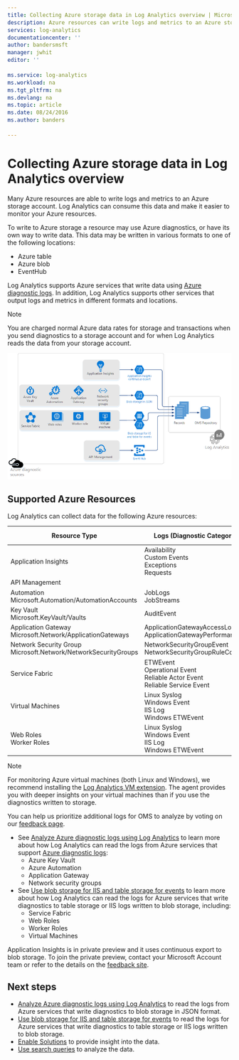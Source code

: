 ```yaml
---
title: Collecting Azure storage data in Log Analytics overview | Microsoft Azure
description: Azure resources can write logs and metrics to an Azure storage account, often by using Azure Diagnostics. Log Analytics can index this data and make it searchable.
services: log-analytics
documentationcenter: ''
author: bandersmsft
manager: jwhit
editor: ''

ms.service: log-analytics
ms.workload: na
ms.tgt_pltfrm: na
ms.devlang: na
ms.topic: article
ms.date: 08/24/2016
ms.author: banders

---
```

# Collecting Azure storage data in Log Analytics overview
Many Azure resources are able to write logs and metrics to an Azure storage account. Log Analytics can consume this data and make it easier to monitor your Azure resources.

To write to Azure storage a resource may use Azure diagnostics, or have its own way to write data. This data may be written in various formats to one of the following locations:

* Azure table
* Azure blob
* EventHub

Log Analytics supports Azure services that write data using [Azure diagnostic logs](../azure-portal/monitoring-overview-of-diagnostic-logs.md). In addition, Log Analytics supports other services that output logs and metrics in different formats and locations.  

> [!NOTE]
> You are charged normal Azure data rates for storage and transactions when you send diagnostics to a storage account and for when Log Analytics reads the data from your storage account.
> 
> 

![Azure storage diagram](media/log-analytics-azure-storage/azure-storage-diagram.png)

## Supported Azure Resources
Log Analytics can collect data for the following Azure resources:

| Resource Type | Logs (Diagnostic Categories) | Log Analytics Solution |
| --- | --- | --- |
| Application Insights |Availability <br> Custom Events <br> Exceptions <br> Requests <br> |Application Insights (Preview) |
| API Management | |*none* (Preview) |
| Automation <br> Microsoft.Automation/AutomationAccounts |JobLogs <br> JobStreams |AzureAutomation (Preview) |
| Key Vault <br> Microsoft.KeyVault/Vaults |AuditEvent |KeyVault (Preview) |
| Application Gateway <br> Microsoft.Network/ApplicationGateways |ApplicationGatewayAccessLog <br> ApplicationGatewayPerformanceLog |AzureNetworking (Preview) |
| Network Security Group <br> Microsoft.Network/NetworkSecurityGroups |NetworkSecurityGroupEvent <br> NetworkSecurityGroupRuleCounter |AzureNetworking (Preview) |
| Service Fabric |ETWEvent <br> Operational Event <br> Reliable Actor Event <br> Reliable Service Event |ServiceFabric (Preview) |
| Virtual Machines |Linux Syslog <br> Windows Event <br> IIS Log <br> Windows ETWEvent |*none* |
| Web Roles <br> Worker Roles |Linux Syslog <br> Windows Event <br> IIS Log <br> Windows ETWEvent |*none* |

> [!NOTE]
> For monitoring Azure virtual machines (both Linux and Windows), we recommend installing the [Log Analytics VM extension](log-analytics-azure-vm-extension.md). The agent provides you with deeper insights on your virtual machines than if you use the diagnostics written to storage.
> 
> 

You can help us prioritize additional logs for OMS to analyze by voting on our [feedback page](http://feedback.azure.com/forums/267889-azure-log-analytics/category/88086-log-management-and-log-collection-policy).

* See [Analyze Azure diagnostic logs using Log Analytics](log-analytics-azure-storage-json.md) to learn more about how Log Analytics can read the logs from Azure services that support [Azure diagnostic logs](../azure-portal/monitoring-overview-of-diagnostic-logs.md):
  * Azure Key Vault
  * Azure Automation
  * Application Gateway
  * Network security groups
* See [Use blob storage for IIS and table storage for events](log-analytics-azure-storage-iis-table.md) to learn more about how Log Analytics can read the logs for Azure services that write diagnostics to table storage or IIS logs written to blob storage, including:
  * Service Fabric
  * Web Roles
  * Worker Roles
  * Virtual Machines

Application Insights is in private preview and it uses continuous export to blob storage. To join the private preview, contact your Microsoft Account team or refer to the details on the [feedback site](https://feedback.azure.com/forums/267889-log-analytics/suggestions/6519248-integration-with-app-insights).

## Next steps
* [Analyze Azure diagnostic logs using Log Analytics](log-analytics-azure-storage-json.md) to read the logs from Azure services that write diagnostics to blob storage in JSON format.
* [Use blob storage for IIS and table storage for events](log-analytics-azure-storage-iis-table.md) to read the logs for Azure services that write diagnostics to table storage or IIS logs written to blob storage.
* [Enable Solutions](log-analytics-add-solutions.md) to provide insight into the data.
* [Use search queries](log-analytics-log-searches.md) to analyze the data.

